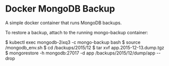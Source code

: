 # Docker MongoDB Backup


A simple docker container that runs MongoDB backups.

To restore a backup, attach to the running mongo-backup container:

$ kubectl exec mongodb-2ixq3 -c mongo-backup bash
$ source /mongodb_env.sh
$ cd /backups/2015/12
$ tar xvf app.2015-12-13.dump.tgz
$ mongorestore -h mongodb:27017 -d app /backups/2015/12/dump/app --drop
